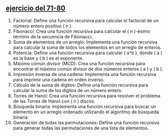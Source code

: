 
## [ejercicio del 71-80](./71-80)
1. Factorial:
Define una función recursiva para calcular el factorial de un número entero positivo ( n ).
2. Fibonacci:
Crea una función recursiva para calcular el ( n )-ésimo término de la secuencia de
Fibonacci.
3. Suma de elementos de un arreglo:
Implementa una función recursiva para calcular la suma de todos los elementos en un
arreglo de enteros.
4. Potencia:
Define una función recursiva para calcular ( a^b ), donde ( a ) es la base y ( b ) es el
exponente.
5. Máximo común divisor (MCD):
Crea una función recursiva para encontrar el máximo común divisor de dos números
enteros ( a ) y ( b ).
6. Impresión inversa de una cadena:
Implementa una función recursiva para imprimir una cadena en orden inverso.
7. Cálculo de la suma de dígitos:
Define una función recursiva para calcular la suma de los dígitos de un número entero.
8. Torres de Hanoi:
Crea una función recursiva para resolver el problema de las Torres de Hanoi con ( n )
discos.
9. Búsqueda binaria:
Implementa una función recursiva para buscar un elemento en un arreglo ordenado
utilizando el algoritmo de búsqueda binaria.
10. Generación de todas las permutaciones:
Define una función recursiva para generar todas las permutaciones de una lista de
elementos.
